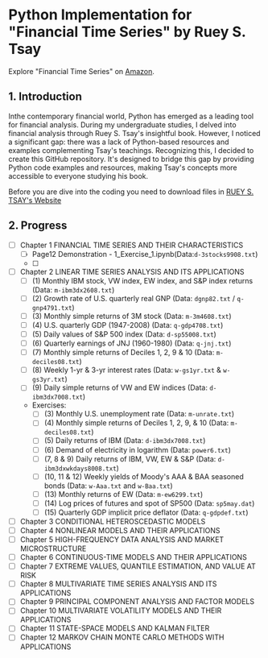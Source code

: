 # Python Implementation for "Financial Time Series" by Ruey S. Tsay

Explore "Financial Time Series" on [Amazon](https://www.amazon.com/Analysis-Financial-Time-Ruey-Tsay/dp/8126548932/ref=sr_1_1?keywords=ISBN+978-0-470-41435-4&qid=1577994389&sr=8-1/).

## 1. Introduction

Inthe contemporary financial world, Python has emerged as a leading tool for financial analysis. During my undergraduate studies, I delved into financial analysis through Ruey S. Tsay's insightful book. However, I noticed a significant gap: there was a lack of Python-based resources and examples complementing Tsay's teachings. Recognizing this, I decided to create this GitHub repository. It's designed to bridge this gap by providing Python code examples and resources, making Tsay's concepts more accessible to everyone studying his book.

Before you are dive into the coding you need to download files in [RUEY S. TSAY's Website](https://faculty.chicagobooth.edu/ruey-s-tsay/research/analysis-of-financial-time-series-3rd-edition)

## 2. Progress

- [ ] Chapter 1 FINANCIAL TIME SERIES AND THEIR CHARACTERISTICS
    - [ ] Page12 Demonstration - 1_Exercise_1.ipynb(Data:`d-3stocks9908.txt`)
    - [ ] 
- [ ] Chapter 2 LINEAR TIME SERIES ANALYSIS AND ITS APPLICATIONS
    - [ ] (1) Monthly IBM stock, VW index, EW index, and S&P index returns (Data: `m-ibm3dx2608.txt`)
    - [ ] (2) Growth rate of U.S. quarterly real GNP (Data: `dgnp82.txt` / `q-gnp4791.txt`)
    - [ ] (3) Monthly simple returns of 3M stock (Data: `m-3m4608.txt`)
    - [ ] (4) U.S. quarterly GDP (1947-2008) (Data: `q-gdp4708.txt`)
    - [ ] (5) Daily values of S&P 500 index (Data: `d-sp55008.txt`)
    - [ ] (6) Quarterly earnings of JNJ (1960-1980) (Data: `q-jnj.txt`)
    - [ ] (7) Monthly simple returns of Deciles 1, 2, 9 & 10 (Data: `m-deciles08.txt`)
    - [ ] (8) Weekly 1-yr & 3-yr interest rates (Data: `w-gs1yr.txt` & `w-gs3yr.txt`)
    - [ ] (9) Daily simple returns of VW and EW indices (Data: `d-ibm3dx7008.txt`)

    - Exercises:
        - [ ] (3) Monthly U.S. unemployment rate (Data: `m-unrate.txt`)
        - [ ] (4) Monthly simple returns of Deciles 1, 2, 9, & 10 (Data: `m-deciles08.txt`)
        - [ ] (5) Daily returns of IBM (Data: `d-ibm3dx7008.txt`)
        - [ ] (6) Demand of electricity in logarithm (Data: `power6.txt`)
        - [ ] (7, 8 & 9) Daily returns of IBM, VW, EW & S&P (Data: `d-ibm3dxwkdays8008.txt`)
        - [ ] (10, 11 & 12) Weekly yields of Moody's AAA & BAA seasoned bonds (Data: `w-Aaa.txt` and `w-Baa.txt`)
        - [ ] (13) Monthly returns of EW (Data: `m-ew6299.txt`)
        - [ ] (14) Log prices of futures and spot of SP500 (Data: `sp5may.dat`)
        - [ ] (15) Quarterly GDP implicit price deflator (Data: `q-gdpdef.txt`)

- [ ] Chapter 3 CONDITIONAL HETEROSCEDASTIC MODELS
- [ ] Chapter 4 NONLINEAR MODELS AND THEIR APPLICATIONS
- [ ] Chapter 5 HIGH-FREQUENCY DATA ANALYSIS AND MARKET MICROSTRUCTURE
- [ ] Chapter 6 CONTINUOUS-TIME MODELS AND THEIR APPLICATIONS
- [ ] Chapter 7 EXTREME VALUES, QUANTILE ESTIMATION, AND VALUE AT RISK
- [ ] Chapter 8 MULTIVARIATE TIME SERIES ANALYSIS AND ITS APPLICATIONS
- [ ] Chapter 9 PRINCIPAL COMPONENT ANALYSIS AND FACTOR MODELS
- [ ] Chapter 10 MULTIVARIATE VOLATILITY MODELS AND THEIR APPLICATIONS
- [ ] Chapter 11 STATE-SPACE MODELS AND KALMAN FILTER
- [ ] Chapter 12 MARKOV CHAIN MONTE CARLO METHODS WITH APPLICATIONS

